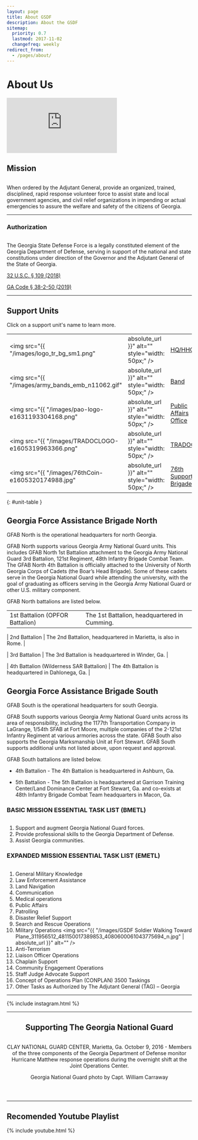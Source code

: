 ```yaml
---
layout: page
title: About GSDF
description: About the GSDF
sitemap:
  priority: 0.7
  lastmod: 2017-11-02
  changefreq: weekly
redirect_from:
  - /pages/about/
---
```

<!-- <a href="https://www.flickr.com/photos/georgia_state_defense_force/37153644215/">
    <span class="image fit">
        <img src="{{ "/images/37153644215_4f507abda9_c_short.jpg" | absolute_url }}" alt="" />
    </span>
</a> -->

# About Us




<section class="posts">
<article>
  <div class="image fit">
    <div class="video-container">
<iframe src="https://www.youtube.com/embed/ab4Qmbe4S6o" title="Partners #shorts" frameborder="0" allow="accelerometer; autoplay; clipboard-write; encrypted-media; gyroscope; picture-in-picture; web-share" allowfullscreen></iframe>
    </div>
  </div>
</article>
</section>



## Mission

<a>
    <span class="image right">
        <img src="{{ "/images/GSDF_Image_Soldiers_in_Formation_51854055_2308571755861350_108599729843077120_n.jpg" | absolute_url }}" alt="" />
    </span>
</a>

When ordered by the Adjutant General, provide an organized, trained, disciplined, rapid response volunteer force to assist state and local government agencies, and civil relief organizations in impending or actual emergencies to assure the welfare and safety of the citizens of Georgia.  
  
    
  


---

### Authorization


<a>
    <span class="image right">
        <img src="{{ "/images/GSDF_2_People_51616385339_3f2035db23_o.jpg" | absolute_url }}" alt="" />
    </span>
</a>
								
The Georgia State Defense Force is a legally constituted element of the Georgia Department of Defense, serving in support of the national and state constitutions under direction of the Governor and the Adjutant General of the State of Georgia.</p>

<a href="https://law.justia.com/codes/us/2018/title-32/chapter-1/sec-109/">32 U.S.C. § 109 (2018)</a>

<a href="https://law.justia.com/codes/georgia/2019/title-38/chapter-2/article-1/part-3/section-38-2-50/">GA Code § 38-2-50 (2019)</a>

   
---
   
   
## Support Units

Click on a support unit's name to learn more.





|           |       |          |
|--------------|-----------| ----------------|
| <img src="{{ "/images/logo_tr_bg_sm1.png" | absolute_url }}" alt="" style="width: 50px;" /> | [HQ/HHC](/hhc)|
| <img src="{{ "/images/army_bands_emb_n11062.gif" | absolute_url }}" alt="" style="width: 50px;" /> | [Band](/band) |
| <img src="{{ "/images/pao-logo-e1631193304168.png" | absolute_url }}" alt="" style="width: 50px;" /> | [Public Affairs Office](/pao) |
| <img src="{{ "/images/TRADOCLOGO-e1605319963366.png" | absolute_url }}" alt="" style="width: 50px;" /> | [TRADOC](/tradoc) | 
| <img src="{{ "/images/76thCoin-e1605320174988.jpg" | absolute_url }}" alt="" style="width: 50px;" /> | [76th Support Brigade](/76bde) |


{: #unit-table }

## Georgia Force Assistance Brigade North

GFAB North is the operational headquarters for north Georgia. 

GFAB North supports various Georgia Army National Guard units. This includes GFAB North 1st Battalion attachment to the Georgia Army National Guard  3rd Battalion, 121st Regiment, 48th Infantry Brigade Combat Team. The GFAB North 4th Battalion is officially attached to the University of North Georgia Corps of Cadets (the Boar’s Head Brigade). Some of these cadets serve in the Georgia National Guard while attending the university, with the goal of graduating as officers serving in the Georgia Army National Guard or other U.S. military component.

GFAB North battalions are listed below.

|           |              |
|--------------|-----------|
| 1st Battalion (OPFOR Battalion) | The 1st Battalion, headquartered in Cumming. |

| 2nd Battalion | The 2nd Battalion, headquartered in Marietta, is also in Rome. |

| 3rd Battalion | The 3rd Battalion is headquartered in Winder, Ga. |

| 4th Battalion (Wilderness SAR Battalion) | The 4th Battalion is headquartered in Dahlonega, Ga. |

## Georgia Force Assistance Brigade South

GFAB South is the operational headquarters for south Georgia. 

GFAB South supports various Georgia Army National Guard units across its  area of responsibility, including the 1177th Transportation Company in LaGrange, 1/54th SFAB at Fort Moore, multiple companies of the 2-121st Infantry Regiment at various armories across the state. GFAB South also supports the Georgia Marksmanship Unit at Fort Stewart. GFAB South supports additional units not listed above, upon request and approval.

GFAB South battalions are listed below.
- 4th Battalion - The 4th Battalion is headquartered in Ashburn, Ga. 

- 5th Battalion - The 5th Battalion is headquartered at Garrison Training Center/Land Dominance Center at Fort Stewart, Ga. and co-exists at 48th Infantry Brigade Combat Team headquarters in Macon, Ga.

								

### BASIC MISSION ESSENTIAL TASK LIST (BMETL)

<a>
    <span class="image right">
        <img src="{{ "/images/GSDF_Photo_2_325372090_1916434092032200_6541789607323624113_n.jpg" | absolute_url }}" alt="" />
    </span>
</a>
		

1. Support and augment Georgia National Guard forces.
2. Provide professional skills to the Georgia Department of Defense.
3. Assist Georgia communities.

### EXPANDED MISSION ESSENTIAL TASK LIST (EMETL)

<a href="https://www.flickr.com/photos/georgia_state_defense_force/49843369601/in/photostream/">
    <span class="image right">
        <img src="{{ "/images/COVID_POD_Cans_104167301_3317506181634564_2720087401230414448_n.jpg" | absolute_url }}" alt="" />
    </span>
</a>
	


1. General Military Knowledge
2. Law Enforcement Assistance
3. Land Navigation
4. Communication
5. Medical operations
6. Public Affairs
7. Patrolling
8. Disaster Relief Support
9. Search and Rescue Operations
10. Military Operations
    <a>
        <span class="image right">
            <img src="{{ "/images/GSDF Soldier Walking Toward Plane_311956512_481150017389853_4080600061043775694_n.jpg" | absolute_url }}" alt="" />
        </span>
    </a>
11. Anti-Terrorism
12. Liaison Officer Operations
13. Chaplain Support
14. Community Engagement Operations
15. Staff Judge Advocate Support
16. Concept of Operations Plan (CONPLAN) 3500 Taskings
17. Other Tasks as Authorized by The Adjutant General (TAG) – Georgia

- - -

{% include instagram.html %}

- - -

<header>

<h2> Supporting The Georgia National Guard </h2>

<a href="https://www.flickr.com/photos/ganatlguard/30228019605/in/album-72157674930747785/">
    <span class="image fit">
        <img src="{{ "/images/30228019605_fba1417d1e_c.jpg" | absolute_url }}" alt="" />
    </span>
</a>
<p>CLAY NATIONAL GUARD CENTER, Marietta, Ga. October 9, 2016 - Members of the three components of the Georgia Department of Defense monitor Hurricane Matthew response operations during the overnight shift at the Joint Operations Center.</p> 
<p>Georgia National Guard photo by Capt. William Carraway</p>
</header>

- - -

## Recomended Youtube Playlist

{% include youtube.html %}
